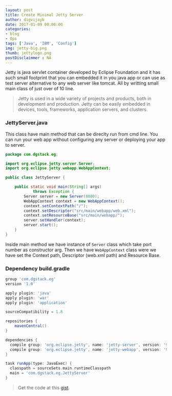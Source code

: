 ```yaml
---
layout: post
title: Create Minimal Jetty Server 
author: digvijayb
date: 2017-01-09 00:00:00
categories:
- blog
- Ops
tags: ['Java', 'IBM', 'Config']
img: jetty-big.png
thumb: jettylogo.png
postDisclaimmer : NA
---
```


Jetty is java servlet container developed by Eclipse Foundation and it has such small footprint that you can embedded it in you java app or can use as test server alternative to any web server like tomcat.
All by writting small main class of just over of 10 line.
>Jetty is used in a wide variety of projects and products, both in development and production. Jetty can be easily embedded in devices, tools, frameworks, application servers, and clusters.
<!--more-->

### JettyServer.java
This class have main method that can be direclty run from cmd line. You can run your web app without configuring any server or deploying your app to server.

```java
package com.dgstack.eg;

import org.eclipse.jetty.server.Server;
import org.eclipse.jetty.webapp.WebAppContext;

public class JettyServer {

	public static void main(String[] args) 
            throws Exception {
	    Server server = new Server(8080);
	    WebAppContext context = new WebAppContext();
	    context.setContextPath("/");
	    context.setDescriptor("src/main/webapp/web.xml");
	    context.setResourceBase("src/main/webapp/");
	    server.setHandler(context);
	    server.start();
	}
}
```

Inside main method we have instance of `Server` class which take port number as constructor arg. Then we have `WebAppContext` class were we have set the Context path, Descriptor (web.xml path) and Resource Base.

### Dependency build.gradle

```gradle
group 'com.dgstack.eg'
version '1.0'

apply plugin: 'java'
apply plugin: 'war'
apply plugin: 'application'

sourceCompatibility = 1.8

repositories {
    mavenCentral()
}

dependencies {
  compile group: 'org.eclipse.jetty', name: 'jetty-server', version: '9.3.15.v20161220'
  compile group: 'org.eclipse.jetty', name: 'jetty-webapp', version: '9.3.15.v20161220'
}

task runApp(type: JavaExec) {
  classpath = sourceSets.main.runtimeClasspath
  main = 'com.dgstack.eg.JettyServer'
}
```

> Get the code at this <a href="https://gist.github.com/digvijaybhakuni/ef8b867ddfd8c970177d2300e67d6426" target="_blank"> gist</a>.
